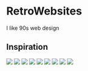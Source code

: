 # RetroWebsites
I like 90s web design

## Inspiration
![](https://www.webdesignmuseum.org/uploaded/fullscreen/bestbuy-1997.png)
![](https://www.webdesignmuseum.org/uploaded/fullscreen/government-of-quebec-1995.png)
![](https://www.webdesignmuseum.org/uploaded/fullscreen/antonio-banderas-1995.png)
![](https://www.webdesignmuseum.org/uploaded/fullscreen/pepsi-1996.png)
![](https://www.webdesignmuseum.org/uploaded/fullscreen/gamespot-1996.png)
![](https://www.webdesignmuseum.org/uploaded/timeline/nbc/nbc-1996.png)
![](https://www.webdesignmuseum.org/uploaded/timeline/dell/dell-1996.png)
![](https://www.webdesignmuseum.org/uploaded/fullscreen/playboy-1997.png)
![](https://www.webdesignmuseum.org/uploaded/fullscreen/sun-microsystems-1997.png)
